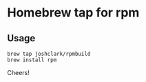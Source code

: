 # Homebrew tap for rpm

## Usage

```shell
brew tap joshclark/rpmbuild
brew install rpm
```

Cheers!